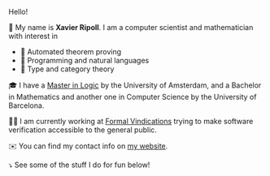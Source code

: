 Hello!

👋 My name is **Xavier Ripoll**.
I am a computer scientist and mathematician with interest in

- 🤖 Automated theorem proving
- 💬 Programming and natural languages
- 🧮 Type and category theory

🎓 I have a [Master in Logic](https://msclogic.illc.uva.nl/) by the University of Amsterdam, and a Bachelor in Mathematics and another one in Computer Science by the University of Barcelona.

🧑‍💻 I am currently working at [Formal Vindications](https://formalv.com/) trying to make software verification accessible to the general public.

✉️ You can find my contact info on [my website](https://xavi.rip).

⤵️ See some of the stuff I do for fun below!
